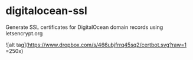 # digitalocean-ssl
Generate SSL certificates for DigitalOcean domain records using letsencrypt.org

![alt tag](https://www.dropbox.com/s/466ubjfrrq45sq2/certbot.svg?raw=1 =250x)
